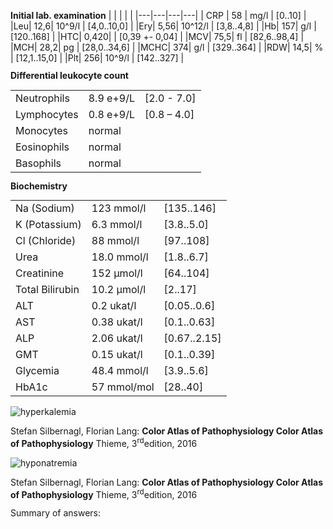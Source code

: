 
<div class="w3-row">
<bdl-tabs idlist="biochemie,hyperkalemia,dehydratation" titlelist="Exam results, Hyperkalemia,Dehydratation"></bdl-tabs>
<div id="biochemie">
<div class="w3-third">

<div class="w3-sand w3-large w3-padding w3-margin">


**Initial lab. examination**
| | | | |
|---|---|---|---|
| CRP | 58 | mg/l | [0..10] |
|Leu| 12,6| 10^9/l |	[4,0..10,0] |
|Ery| 5,56| 10^12/l |	[3,8..4,8] |
|Hb| 157| g/l |		[120..168] |
|HTC| 0,420| |		[0,39 +- 0,04] |
|MCV| 75,5| fl |		[82,6..98,4] |
|MCH| 28,2| pg |		[28,0..34,6] |
|MCHC| 374| g/l |		[329..364] |
|RDW| 14,5| % |		[12,1..15,0] |
|Plt| 256| 10^9/l | 		[142..327] |

</div>

</div>
<div class="w3-third">
<div class="w3-sand w3-large w3-padding w3-margin" style="line-height:0.9">

**Differential leukocyte count**

|              |               |           |
|--------------|---------------|-----------|
| Neutrophils  | 8.9 e+9/L     | [2.0 - 7.0] |
| Lymphocytes  | 0.8 e+9/L     | [0.8 – 4.0] |
| Monocytes    | normal        |           |
| Eosinophils  | normal        |           |
| Basophils    | normal        |           |

**Biochemistry**

|                |               |             |
|----------------|---------------|-------------|
| Na (Sodium)    | 123 mmol/l    | [135..146]  |
| K (Potassium)  | 6.3 mmol/l    | [3.8..5.0]  |
| Cl (Chloride)  | 88 mmol/l     | [97..108]   |
| Urea           | 18.0 mmol/l   | [1.8..6.7]  |
| Creatinine     | 152 µmol/l    | [64..104]    |
| Total Bilirubin| 10.2 µmol/l   | [2..17]     |
| ALT            | 0.2 ukat/l    | [0.05..0.6] |
| AST            | 0.38 ukat/l   | [0.1..0.63] |
| ALP            | 2.06 ukat/l   | [0.67..2.15]|
| GMT            | 0.15 ukat/l   | [0.1..0.39] |
| Glycemia       | 48.4 mmol/l   | [3.9..5.6]  |
| HbA1c          | 57 mmol/mol   | [28..40]    |

</div>
</div>
</div>
<div class="w3-twothird" id="hyperkalemia">

![hyperkalemia](hyperkalemia.jpg)

Stefan Silbernagl, Florian Lang: **Color Atlas of Pathophysiology
Color Atlas of Pathophysiology** Thieme, 3<sup>rd</sup>edition, 2016 

</div>
<div class="w3-twothird" id="dehydratation">

![hyponatremia](hyponatremia.jpg)

Stefan Silbernagl, Florian Lang: **Color Atlas of Pathophysiology
Color Atlas of Pathophysiology** Thieme, 3<sup>rd</sup>edition, 2016 

</div>

<div class="w3-third w3-large w3-palatino" style="line-height:1.0">

<div class="w3-padding w3-margin">
<bdl-quizx id="q2.1" type="choice2" 
          question="2.1 Why does the patient have a normal hematocrit (0.42), but lower MCV in erythrocytes?" 
          answers="A. Due to hemoconcentration during osmotic diuresis combined with hyperosmolarity leading to a reduction in MCV of erythrocytes, manual recalculation of these values may also have an effect.|B. The dominant mechanism is the alteration of erythrocyte membranes during passage through the spleen, erythrocytes damaged by hyperosmolar environment and acidosis lose part of their membrane and reduce their surface area, however, they are not excessively destroyed, hence the hematocrit is normal." 
          correctoptions="true|false" 
          explanations="yes|no" 
          buttontitle="check answer"></bdl-quizx>

<bdl-quizx id="q2.2" type="choice2" 
           question="2.2 What is the reason for leukocytosis and what further examination would be appropriate to add?" 
           answers="A. For leukocytosis, I would add a differential leukocyte count and CRP. The analysis shows leukocytosis and an elevation of CRP to 58mg/L, predominantly in neutrophils, which is due to a suspected concurrent infection combined with a stress reaction, i.e., the release of neutrophils from bone marrow and spleen due to glucocorticoids.|B. The patient has a suspected concurrent hematological disease, leukemia or leukemized lymphoma cannot be ruled out, I will add flow cytometry examination from peripheral blood to exclude or confirm this possibility and plan a bone marrow biopsy." 
           correctoptions="true|false" 
           explanations="yes|no" 
           buttontitle="check answer"></bdl-quizx>
<bdl-quizx id="q2.3" type="choice2" 
           question="2.3 Why does the patient have hyponatremia?" 
           answers="A. Primarily due to osmotic diuresis, generally dehydration and water loss should lead to hypernatremia rather than hyponatremia. In hyperglycemia, water shifts from the intra to the extracellular space, this water dilutes sodium contributing to hyponatremia, also due to ADH the excretion of water is reduced, further diluting sodium, another cause could be vomiting in some patients leading to sodium loss.|B. Dominantly, the patient experiences disruption of tubular functions due to dehydration and reduced diuresis, especially in the area of the proximal tubule, where most of the filtered sodium is absorbed. This disorder is also reflected by an increased fractional excretion of sodium. At the same time, due to the activation of stress response and the autonomic nervous system, the patient sweats significantly, which contributes to further sodium losses through sweat." 
           correctoptions="true|false" 
           explanations="yes|no" 
           buttontitle="check answer"></bdl-quizx>
<bdl-quizx id="q2.4" type="choice2" 
           question="2.4 Why does the patient have hyperkalemia?" 
           answers="A. Lack of insulin in this complication leads to the production of ketones and acidosis, acidosis causes a shift of K+ out of cells, which is excreted relatively more than H+ due to the high acidity of the extracellular fluid, K+ is not sufficiently returned to the cells (in the kidneys, the reduction in K+ excretion is relatively significant to the severity of hyperkalemia). In long-standing complications of this type, there can also be proteocatabolism of muscle mass.|B. In the kidneys, potassium is actively exchanged for glucose by the tubules, thus the body tries to eliminate excessive amounts of glucose and reduce glycemia, which on the other hand leads to the retention of potassium, which the body subsequently uses to control ABR by exchanging it for H+ on the cell membrane." 
           correctoptions="true|false" 
           explanations="yes|no" 
           buttontitle="check answer"></bdl-quizx>
<bdl-quizx id="q2.5" type="choice2" 
           question="2.5 Why does the patient have hyperglycemia?" 
           answers="A. It arises due to an absolute lack of insulin and overproduction of glucagon, which facilitates the entry of glucose into cells, this does not occur in the absolute absence of insulin. At the same time, gluconeogenesis occurs in the liver.|B. It arises as a result of excessive release of glucose from reserves in muscles and subcutaneous tissue during the activation of stress response, insulin deficit causes excessive intracellular retention of glucose, and the body in an attempt to increase extracellular glycemia to ensure sufficient supply to the CNS activates gluconeogenesis in muscles and subcutaneous tissue." 
           correctoptions="true|false" 
           explanations="yes|no" 
           buttontitle="check answer"></bdl-quizx>
<bdl-quizx id="q2.6" type="choice2" 
           question="2.6 What examination would you add to assess the current acute disorder of the internal environment?" 
           answers="A. ABG (Arterial Blood Gas)|B. Glycated hemoglobin|C. antibodies against insulin and islet cells" 
           correctoptions="true|false|false" 
           explanations="yes|no|no" 
           buttontitle="check answer"></bdl-quizx>
<bdl-quiz-summary id="qs1">
  Summary of answers:
</bdl-quiz-summary>          
<bdl-quiz-control ids="q2.1,q2.2,q2.3,q2.4,q2.5,q2.6,qs1"></bdl-quiz-control>          

</div>
</div>
</div>
